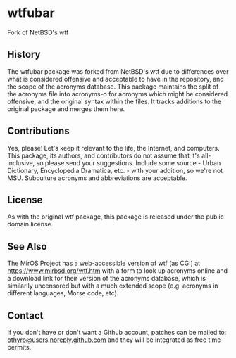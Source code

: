 # wtfubar
Fork of NetBSD's wtf

## History
The wtfubar package was forked from NetBSD's wtf due to differences over what
is considered offensive and acceptable to have in the repository, and the
scope of the acronyms database. This package maintains the split of the
acronyms file into acronyms-o for acronyms which might be considered
offensive, and the original syntax within the files. It tracks additions to
the original package and merges them here.

## Contributions
Yes, please! Let's keep it relevant to the life, the Internet, and computers.
This package, its authors, and contributors do not assume that it's all-
inclusive, so please send your suggestions. Include some source - Urban
Dictionary, Encyclopedia Dramatica, etc. - with your addition, so we're not
MSU. Subculture acronyms and abbreviations are acceptable.

## License
As with the original wtf package, this package is released under the public
domain license.

## See Also
The MirOS Project has a web-accessible version of wtf (as CGI) at
https://www.mirbsd.org/wtf.htm with a form to look up acronyms online
and a download link for their version of the acronyms database, which
is similarily uncensored but with a much extended scope (e.g. acronyms
in different languages, Morse code, etc).

## Contact
If you don't have or don't want a Github account, patches can be mailed to:
othyro@users.noreply.github.com and they will be integrated as free time
permits.
